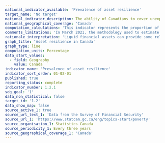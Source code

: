 ```yaml
---
national_indicator_available: 'Prevalence of asset resilience'
target_name: 'No target'
national_indicator_description: The ability of Canadians to cover unexpected expenses, or reduced income, by drawing from assets (e.g. a bank account) for a period of three months. (Savings of approximately $6,000 for the three months, based on the low income measure estimate for 2019.) Why is it important? The Asset resilience indicator is one of the four inter-related indicators found in the Resilience and Security pillar of Opportunity for All – Canada's First Poverty Reduction Strategy. The indicators in the Resilience and Security pillar are meant to track the progress of initiatives used to support the middle class by protecting Canadians from falling into poverty and by supporting income security and resilience.
national_geographical_coverage: 'Canada' 
computation_calculations: 'This indicator represents the proportion of people who have enough liquid financial assets to cover at least three months of the low income measure. Liquid financial assets include bank accounts, term deposits, treasury bills, tax-free savings accounts, stocks and bonds (in mutual funds or not), and registered retirement savings plans.'
comments_limitations: 'In March 2021, the methodology used to estimate the asset resilience indicator was updated to include data from 2019. Historical data was also updated to ensure comparability over time.'
rationale_interpretation: 'Liquid financial assets can provide some relief for families faced with a disruption to their primary source of income, so they can continue to meet their essential needs and financial obligations. Therefore, families with lower liquid financial assets may be more vulnerable to a disruption in income than families with higher liquid financial assets.'
graph_title: 'Asset resilience in Canada'
graph_type: line
computation_units: Percentage
data_start_values:
  - field: Geography
    value: Canada
indicator_name: 'Prevalence of asset resilience'
indicator_sort_order: 01-02-01
published: true
reporting_status: complete
indicator_number: 1.2.1
sdg_goal: '1'
data_non_statistical: false
target_id: '1.2'
data_show_map: false
source_active_1: true
source_url_text_1: 'Data from the Survey of Financial Security'
source_url_1: 'https://www.statcan.gc.ca/eng/topics-start/poverty'
source_organisation_1: Statistics Canada
source_periodicity_1: Every three years
source_geographical_coverage_1: 'Canada'
---
```

